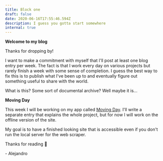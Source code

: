 ```yaml
---
title: Block one
draft: false
date: 2020-06-16T17:55:46.594Z
description: I guess you gotta start somewhere
internal: true
---
```


**Welcome to my blog**

Thanks for dropping by!

I want to make a commitment with myself that I'll post at least one blog entry per week. The fact is that I work every day on various projects but rarely finish a week with some sense of completion. I guess the best way to fix this is to publish what I've been up to and eventually figure out something useful to share with the world.

What is this? Some sort of documental archive? Well maybe it is...

**Moving Day**

This week I will be working on my app called [Moving Day](https://movingday.netlify.app/). I'll write a separate entry that explains the whole project, but for now I will work on the offline version of the site.

My goal is to have a finished looking site that is accessible even if you don't run the local server for the web scraper.

Thanks for reading 🧡

\- Alejandro
